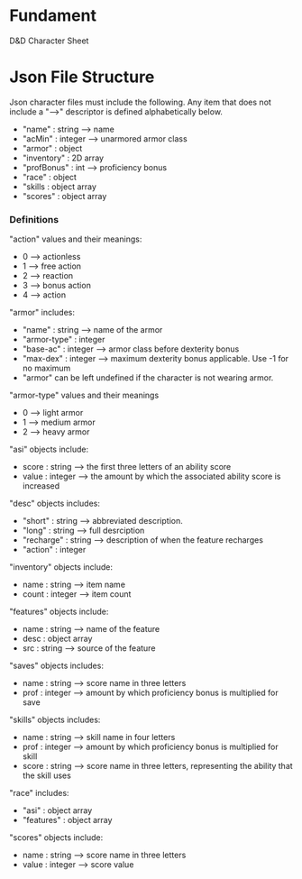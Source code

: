 # Fundament
D&amp;D Character Sheet

# Json File Structure
Json character files must include the following. Any item that does not include a "-->" descriptor is defined alphabetically below.
- "name"      : string       --> name 
- "acMin"     : integer      --> unarmored armor class
- "armor"     : object
- "inventory" : 2D array
- "profBonus" : int          --> proficiency bonus
- "race"      : object
- "skills     : object array
- "scores"    : object array

### Definitions

"action" values and their meanings:
- 0 --> actionless
- 1 --> free action
- 2 --> reaction
- 3 --> bonus action
- 4 --> action

"armor" includes:
- "name"       : string  --> name of the armor
- "armor-type" : integer
- "base-ac"    : integer --> armor class before dexterity bonus
- "max-dex"    : integer --> maximum dexterity bonus applicable. Use -1 for no maximum
- "armor" can be left undefined if the character is not wearing armor.

"armor-type" values and their meanings
- 0 --> light armor
- 1 --> medium armor
- 2 --> heavy armor

"asi" objects include:
- score : string  --> the first three letters of an ability score
- value : integer --> the amount by which the associated ability score is increased

"desc" objects includes:
- "short"    : string --> abbreviated description.
- "long"     : string --> full desrciption
- "recharge" : string --> description of when the feature recharges
- "action"   : integer

"inventory" objects include:
- name  : string  --> item name
- count : integer --> item count

"features" objects include:
- name : string       --> name of the feature
- desc : object array
- src  : string       --> source of the feature

"saves" objects includes:
- name : string  --> score name in three letters
- prof : integer --> amount by which proficiency bonus is multiplied for save

"skills" objects includes:
- name  : string  --> skill name in four letters
- prof  : integer --> amount by which proficiency bonus is multiplied for skill
- score : string  --> score name in three letters, representing the ability that the skill uses

"race" includes:
- "asi"      : object array
- "features" : object array

"scores" objects include:
- name  : string  --> score name in three letters
- value : integer --> score value